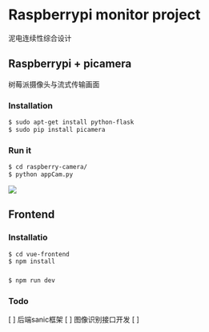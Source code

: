 # Raspberrypi monitor project

泥电连续性综合设计




## Raspberrypi + picamera
树莓派摄像头与流式传输画面

### Installation

```bash
$ sudo apt-get install python-flask
$ sudo pip install picamera
```

### Run it

```bash
$ cd raspberry-camera/
$ python appCam.py
```

![](image.png)

## Frontend 


### Installatio
```bash
$ cd vue-frontend
$ npm install
```
###
```bash
$ npm run dev
```

### Todo
[ ] 后端sanic框架
[ ] 图像识别接口开发
[ ] 

